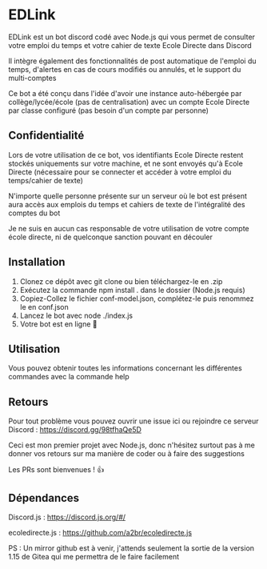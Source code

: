 # EDLink

EDLink est un bot discord codé avec Node.js qui vous permet de consulter votre emploi du temps  et votre cahier de texte Ecole Directe dans Discord

Il intègre également des fonctionnalités de post automatique de l'emploi du temps, d'alertes en cas de cours modifiés ou annulés, et le support du multi-comptes

Ce bot a été conçu dans l'idée d'avoir une instance auto-hébergée par collège/lycée/école (pas de centralisation) avec un compte Ecole Directe par classe configuré (pas besoin d'un compte par personne)

## Confidentialité

Lors de votre utilisation de ce bot, vos identifiants Ecole Directe restent stockés uniquements sur votre machine, et ne sont envoyés qu'à Ecole Directe (nécessaire pour se connecter et accéder à votre emploi du temps/cahier de texte)

N'importe quelle personne présente sur un serveur où le bot est présent aura accès aux emplois du temps et cahiers de texte de l'intégralité des comptes du bot

Je ne suis en aucun cas responsable de votre utilisation de votre compte école directe, ni de quelconque sanction pouvant en découler

## Installation

1. Clonez ce dépôt avec git clone ou bien téléchargez-le en .zip
2. Exécutez la commande npm install . dans le dossier (Node.js requis)
3. Copiez-Collez le fichier conf-model.json, complétez-le puis renommez le en conf.json
4. Lancez le bot avec node ./index.js
5. Votre bot est en ligne 🥳

## Utilisation

Vous pouvez obtenir toutes les informations concernant les différentes commandes avec la commande help

## Retours

Pour tout problème vous pouvez ouvrir une issue ici ou rejoindre ce serveur  Discord : https://discord.gg/98tfhaQe5D

Ceci est mon premier projet avec Node.js, donc n'hésitez surtout pas à me donner vos retours sur ma manière de coder ou à faire des suggestions

Les PRs sont bienvenues ! 👍

## Dépendances

Discord.js : https://discord.js.org/#/

ecoledirecte.js : https://github.com/a2br/ecoledirecte.js

PS : Un mirror github est à venir, j'attends seulement la sortie de la version 1.15 de Gitea qui me permettra de le faire facilement
